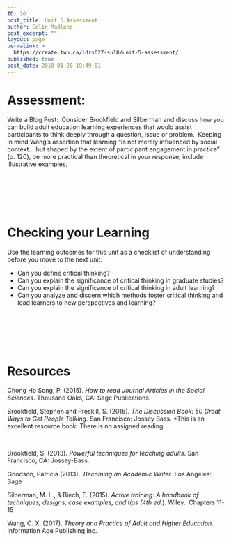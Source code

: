 ```yaml
---
ID: 26
post_title: Unit 5 Assessment
author: Colin Madland
post_excerpt: ""
layout: page
permalink: >
  https://create.twu.ca/ldrs627-su18/unit-5-assessment/
published: true
post_date: 2018-01-20 19:49:01
---
```

<h1>Assessment:</h1>
Write a Blog Post:  Consider Brookfield and Silberman and discuss how you can build adult education learning experiences that would assist participants to think deeply through a question, issue or problem.  Keeping in mind Wang’s assertion that learning “is not merely influenced by social context… but shaped by the extent of participant engagement in practice” (p. 120), be more practical than theoretical in your response; include illustrative examples.

&nbsp;

&nbsp;

&nbsp;
<h1>Checking your Learning</h1>
Use the learning outcomes for this unit as a checklist of understanding before you move to the next unit.
<ul>
 	<li>Can you define critical thinking?</li>
 	<li>Can you explain the significance of critical thinking in graduate studies?</li>
 	<li>Can you explain the significance of critical thinking in adult learning?</li>
 	<li>Can you analyze and discern which methods foster critical thinking and lead learners to new perspectives and learning?</li>
</ul>
<strong> </strong>

&nbsp;

<strong> </strong>
<h1>Resources</h1>
Chong Ho Song, P. (2015). <em>How to read Journal Articles in the Social Sciences</em>. Thousand Oaks, CA: Sage Publications.

Brookfield, Stephen and Preskill, S. (2016). <em>The Discussion Book: 50 Great Ways to Get People Talking. </em>San Francisco: Jossey Bass. *This is an excellent resource book. There is no assigned reading.

&nbsp;

Brookfield, S. (2013). <em>Powerful techniques for teaching adults</em>. San Francisco, CA: Jossey-Bass.

Goodson, Patricia (2013).  <em>Becoming an Academic Writer</em>. Los Angeles: Sage

Silberman, M. L., &amp; Biech, E. (2015). <em>Active training: A handbook of techniques, designs, case examples, and tips (4th ed</em>.). Wiley.  Chapters 11-15

Wang, C. X. (2017). <em>Theory and Practice of Adult and Higher Education</em>. Information Age Publishing Inc.

&nbsp;